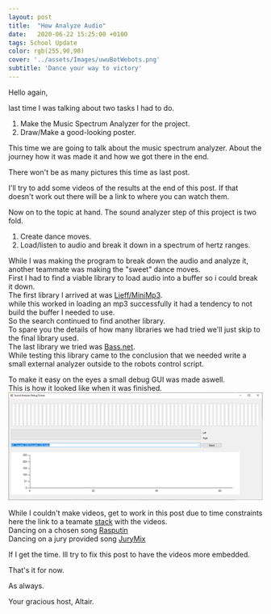 ```yaml
---
layout: post
title:  "How Analyze Audio"
date:   2020-06-22 15:25:00 +0100
tags: School Update
color: rgb(255,90,90)
cover: '../assets/Images/uwuBotWebots.png'
subtitle: 'Dance your way to victory'
---
```

Hello again,

last time I was talking about two tasks I had to do.
1. Make the Music Spectrum Analyzer for the project.
2. Draw/Make a good-looking poster.

This time we are going to talk about the music spectrum analyzer.
About the journey how it was made it and how we got there in the end.

There won't be as many pictures this time as last post.

I'll try to add some videos of the results at the end of this post.
If that doesn't work out there will be a link to where you can watch them.

Now on to the topic at hand.
The sound analyzer step of this project is two fold.
1. Create dance moves.
2. Load/listen to audio and break it down in a spectrum of hertz ranges.

While I was making the program to break down the audio and analyze it, another teammate was making the "sweet" dance moves.  
First I had to find a viable library to load audio into a buffer so i could break it down.  
The first library I arrived at was [Lieff/MiniMp3](https://github.com/lieff/minimp3).  
while this worked in loading an mp3 successfully it had a tendency to not build the buffer I needed to use.  
So the search continued to find another library.  
To spare you the details of how many libraries we had tried we'll just skip to the final library used.  
The last library we tried was [Bass.net](http://bass.radio42.com/).  
While testing this library came to the conclusion that we needed write a small external analyzer outside to the robots control script.

To make it easy on the eyes a small debug GUI was made aswell.  
This is how it looked like when it was finished.
![Debug GUI](/assets/Images/DebugGUI.PNG)

While I couldn't make videos, get to work in this post due to time constraints
here the link to a teamate [stack](https://stack.anotherfoxguy.com/s/Ue65kEaJEv3QsH2?dir=Wedstrijd&node-id=0) with the videos.  
Dancing on a chosen song [Rasputin](https://stack.anotherfoxguy.com/public-share/Ue65kEaJEv3QsH2/download?download-path=%2FWedstrijd%2FDancing+on+the+moon%2FRobot-W-dancing_on_the_moon.mp4&CSRF-Token=iRhT23U3cncuNQi_uWyYiQ)  
Dancing on a jury provided song [JuryMix](https://stack.anotherfoxguy.com/public-share/Ue65kEaJEv3QsH2/download?download-path=%2FWedstrijd%2FMoon+Walk%2FRobot-W-LineDance.mp4&CSRF-Token=iRhT23U3cncuNQi_uWyYiQ)

If I get the time. Ill try to fix this post to have the videos more embedded.

That's it for now.

As always.

Your gracious host,
Altair.
